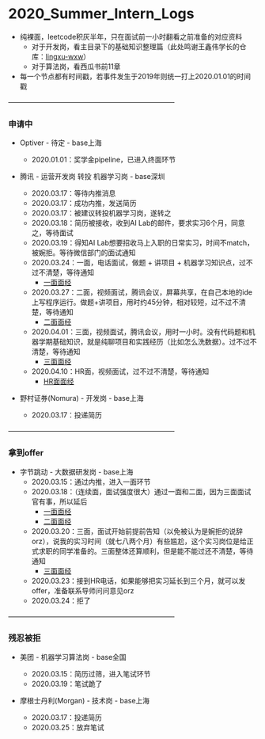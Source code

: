 # 2020_Summer_Intern_Logs

- 纯裸面，leetcode积灰半年，只在面试前一小时翻看之前准备的对应资料
  - 对于开发岗，看主目录下的基础知识整理篇（此处鸣谢王鑫伟学长的仓库：[lingxu-wxw](https://github.com/lingxu-wxw)）
  - 对于算法岗，看西瓜书前11章
- 每一个节点都有时间戳，若事件发生于2019年则统一打上2020.01.01的时间戳

————————————————————————

### 申请中

- Optiver - 待定 - base上海
   - 2020.01.01：奖学金pipeline，已进入终面环节

- 腾讯 - 运营开发岗 转投 机器学习岗 - base深圳
   - 2020.03.17：等待内推消息
   - 2020.03.17：成功内推，发送简历
   - 2020.03.17：被建议转投机器学习岗，遂转之
   - 2020.03.18：简历被接收，收到AI Lab的邮件，要求实习6个月，同意之，等待面试
   - 2020.03.19：得知AI Lab想要招收马上入职的日常实习，时间不match，被婉拒。等待微信部门的面试通知
   - 2020.03.24：一面，电话面试，做题 + 讲项目 + 机器学习知识点，过不过不清楚，等待通知
     - [一面面经](腾讯/一面面经.md)
   - 2020.03.27：二面，视频面试，腾讯会议，屏幕共享，在自己本地的ide上写程序运行。做题+讲项目，用时约45分钟，相对较短，过不过不清楚，等待通知
     - [二面面经](腾讯/二面面经.md)
   - 2020.04.01：三面，视频面试，腾讯会议，用时一小时。没有代码题和机器学期基础知识，就是纯聊项目和实践经历（比如怎么洗数据）。过不过不清楚，等待通知
     - [三面面经](腾讯/三面面经.md)
   - 2020.04.10：HR面，视频面试，过不过不清楚，等待通知
     - [HR面面经](腾讯/HR面面经.md)

- 野村证券(Nomura) - 开发岗 - base上海
  - 2020.03.17：投递简历

————————————————————————

### 拿到offer

- 字节跳动 - 大数据研发岗 - base上海
  - 2020.03.15：通过内推，进入一面环节
  - 2020.03.18：（连续面，面试强度很大）通过一面和二面，因为三面面试官有事，所以延后
    - [一面面经](字节跳动/一面面经.md)
    - [二面面经](字节跳动/二面面经.md)
  - 2020.03.20：三面，面试开始前提前告知（以免被认为是婉拒的说辞orz），说我的实习时间（就七八两个月）有些尴尬，这个实习岗位是给正式求职的同学准备的。三面整体还算顺利，但是能不能过还不清楚，等待通知
    - [三面面经](字节跳动/三面面经.md)
  - 2020.03.23：接到HR电话，如果能够把实习延长到三个月，就可以发offer，准备联系导师问问意见orz
  - 2020.03.24：拒了

————————————————————————

### 残忍被拒

- 美团 - 机器学习算法岗 - base全国
  - 2020.03.15：简历过筛，进入笔试环节
  - 2020.03.19：笔试跪了

- 摩根士丹利(Morgan) - 技术岗 - base上海
  - 2020.03.17：投递简历
  - 2020.03.25：放弃笔试